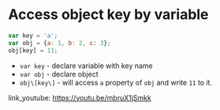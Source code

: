 # Access object key by variable

```javascript
var key = 'a';
var obj = {a: 1, b: 2, c: 3};
obj[key] = 11;
```

- `var key` - declare variable with key name
- `var obj` - declare object
- `obj\[key\]` - will access ```a``` property of ```obj``` and write ```11``` to it.


link_youtube: https://youtu.be/mbruX1jSmkk

